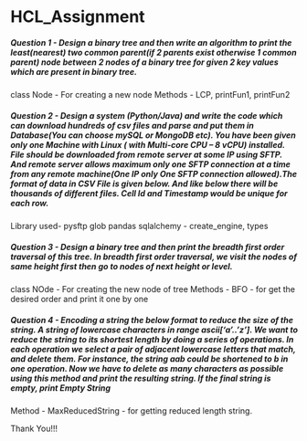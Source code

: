 # HCL_Assignment

##### Question 1 - Design a binary tree and then write an algorithm to print the least(nearest) two common parent(if 2 parents exist otherwise 1  common parent) node between 2 nodes of a binary tree for given 2 key values which are present in binary tree.

class Node - For creating a new node
Methods - LCP, printFun1, printFun2

##### Question 2 - Design a system (Python/Java) and write the  code  which can download hundreds  of csv files and parse and put them in Database(You can choose mySQL or MongoDB etc). You have been given only one Machine with Linux ( with Multi-core CPU – 8 vCPU)  installed. File should be downloaded from remote server at some IP using SFTP.  And remote server allows maximum only one SFTP connection at a time from any remote machine(One IP only One SFTP  connection allowed).The format of data  in CSV File is given below. And like below there will be thousands of different files. Cell Id and Timestamp would be unique for each row.

Library used-
pysftp
glob
pandas
sqlalchemy - create_engine, types

##### Question 3 - Design a  binary tree and then print the breadth first order traversal of this tree. In breadth first order traversal, we visit the nodes of same height first then go to nodes of next height or level.

class NOde - For creating the new node of tree
Methods - BFO - for get the desired order and print it one by one

##### Question 4 - Encoding a string the below format to reduce the size of the string. A string of lowercase characters in range ascii[‘a’..’z’]. We want to reduce the string to its shortest length by doing a series of operations. In each operation we select a pair of adjacent lowercase letters that match, and delete them. For instance, the string aab could be shortened to b in one operation. Now we have to delete as many characters as possible using this method and print the resulting string. If the final string is empty, print Empty String

Method - MaxReducedString - for getting reduced length string.


Thank You!!!
